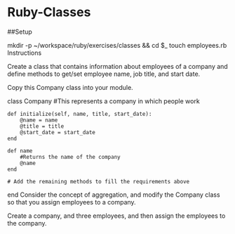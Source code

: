 # Ruby-Classes
##Setup

mkdir -p ~/workspace/ruby/exercises/classes && cd $_
touch employees.rb
Instructions

Create a class that contains information about employees of a company and define methods to get/set employee name, job title, and start date.

Copy this Company class into your module.

class Company
    #This represents a company in which people work

    def initialize(self, name, title, start_date):
        @name = name
        @title = title
        @start_date = start_date
    end

    def name
        #Returns the name of the company
        @name
    end

    # Add the remaining methods to fill the requirements above
end
Consider the concept of aggregation, and modify the Company class so that you assign employees to a company.

Create a company, and three employees, and then assign the employees to the company.
